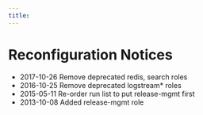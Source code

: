 ```yaml
---
title:
---
```


# Reconfiguration Notices

 * 2017-10-26 Remove deprecated redis, search roles
 * 2016-10-25 Remove deprecated logstream\* roles
 * 2015-05-11 Re-order run list to put release-mgmt first
 * 2013-10-08 Added release-mgmt role
